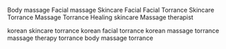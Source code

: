 
Body massage
Facial massage
Skincare
Facial
Facial Torrance
Skincare Torrance
Massage Torrance
Healing skincare
Massage therapist

korean skincare torrance
korean facial torrance
korean massage torrance
massage therapy torrance
body massage torrance

